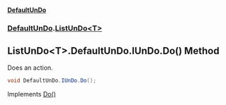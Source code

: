 #### [DefaultUnDo](DefaultUnDo.md 'DefaultUnDo')
### [DefaultUnDo](DefaultUnDo.md#DefaultUnDo 'DefaultUnDo').[ListUnDo&lt;T&gt;](ListUnDo_T_.md 'DefaultUnDo.ListUnDo&lt;T&gt;')
## ListUnDo&lt;T&gt;.DefaultUnDo.IUnDo.Do() Method
Does an action.  
```csharp
void DefaultUnDo.IUnDo.Do();
```

Implements [Do()](IUnDo_Do().md 'DefaultUnDo.IUnDo.Do()')  
